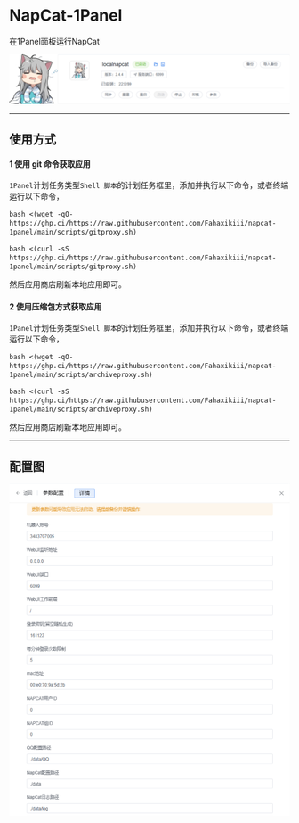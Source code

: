 # NapCat-1Panel
在1Panel面板运行NapCat
<div align="center">
  <img src="https://raw.githubusercontent.com/Fahaxikiii/napcat-1panel/main/img/1.jpeg"/>
</div>

---

## 使用方式

#### 1 使用 git 命令获取应用

`1Panel`计划任务类型`Shell 脚本`的计划任务框里，添加并执行以下命令，或者终端运行以下命令，
```shell
bash <(wget -qO- https://ghp.ci/https://raw.githubusercontent.com/Fahaxikiii/napcat-1panel/main/scripts/gitproxy.sh)
```
```shell
bash <(curl -sS https://ghp.ci/https://raw.githubusercontent.com/Fahaxikiii/napcat-1panel/main/scripts/gitproxy.sh)
```
然后应用商店刷新本地应用即可。

#### 2 使用压缩包方式获取应用

`1Panel`计划任务类型`Shell 脚本`的计划任务框里，添加并执行以下命令，或者终端运行以下命令，
```shell
bash <(wget -qO- https://ghp.ci/https://raw.githubusercontent.com/Fahaxikiii/napcat-1panel/main/scripts/archiveproxy.sh)
```
```shell
bash <(curl -sS https://ghp.ci/https://raw.githubusercontent.com/Fahaxikiii/napcat-1panel/main/scripts/archiveproxy.sh)
```

然后应用商店刷新本地应用即可。

---
## 配置图
<div align="center">
  <img src="https://raw.githubusercontent.com/Fahaxikiii/napcat-1panel/main/img/2.png"/>
</div>
